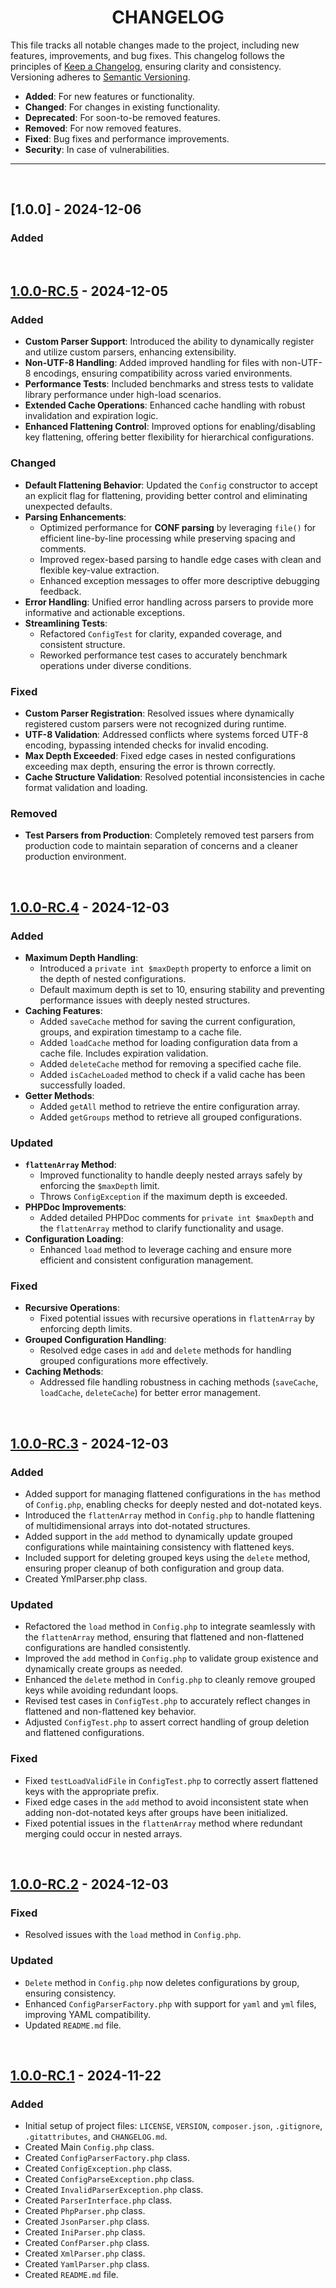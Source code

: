 <h1 align="center" id="top">
    <b>CHANGELOG</b>
</h1>

This file tracks all notable changes made to the project, including new features, improvements, and bug fixes. This changelog follows the principles of [Keep a Changelog](https://keepachangelog.com/en/1.1.0/), ensuring clarity and consistency. Versioning adheres to [Semantic Versioning](https://semver.org/spec/v2.0.0.html).

- **Added**: For new features or functionality.
- **Changed**: For changes in existing functionality.
- **Deprecated**: For soon-to-be removed features.
- **Removed**: For now removed features.
- **Fixed**: Bug fixes and performance improvements.
- **Security**: In case of vulnerabilities.

---
<!-- 
## [Unreleased]
-->






&nbsp;

<!-- 
# 
----------------------------- -->
## [1.0.0] - 2024-12-06

### Added




&nbsp;

<!-- 
# 
----------------------------- -->
## [1.0.0-RC.5] - 2024-12-05

### Added
- **Custom Parser Support**: Introduced the ability to dynamically register and utilize custom parsers, enhancing extensibility.
- **Non-UTF-8 Handling**: Added improved handling for files with non-UTF-8 encodings, ensuring compatibility across varied environments.
- **Performance Tests**: Included benchmarks and stress tests to validate library performance under high-load scenarios.
- **Extended Cache Operations**: Enhanced cache handling with robust invalidation and expiration logic.
- **Enhanced Flattening Control**: Improved options for enabling/disabling key flattening, offering better flexibility for hierarchical configurations.

### Changed
- **Default Flattening Behavior**: Updated the `Config` constructor to accept an explicit flag for flattening, providing better control and eliminating unexpected defaults.
- **Parsing Enhancements**:
  - Optimized performance for **CONF parsing** by leveraging `file()` for efficient line-by-line processing while preserving spacing and comments.
  - Improved regex-based parsing to handle edge cases with clean and flexible key-value extraction.
  - Enhanced exception messages to offer more descriptive debugging feedback.
- **Error Handling**: Unified error handling across parsers to provide more informative and actionable exceptions.
- **Streamlining Tests**:
  - Refactored `ConfigTest` for clarity, expanded coverage, and consistent structure.
  - Reworked performance test cases to accurately benchmark operations under diverse conditions.

### Fixed
- **Custom Parser Registration**: Resolved issues where dynamically registered custom parsers were not recognized during runtime.
- **UTF-8 Validation**: Addressed conflicts where systems forced UTF-8 encoding, bypassing intended checks for invalid encoding.
- **Max Depth Exceeded**: Fixed edge cases in nested configurations exceeding max depth, ensuring the error is thrown correctly.
- **Cache Structure Validation**: Resolved potential inconsistencies in cache format validation and loading.

### Removed
- **Test Parsers from Production**: Completely removed test parsers from production code to maintain separation of concerns and a cleaner production environment.


&nbsp;

<!-- 
# 
----------------------------- -->
## [1.0.0-RC.4] - 2024-12-03
### Added
- **Maximum Depth Handling**:
  - Introduced a `private int $maxDepth` property to enforce a limit on the depth of nested configurations.
  - Default maximum depth is set to 10, ensuring stability and preventing performance issues with deeply nested structures.
- **Caching Features**:
  - Added `saveCache` method for saving the current configuration, groups, and expiration timestamp to a cache file.
  - Added `loadCache` method for loading configuration data from a cache file. Includes expiration validation.
  - Added `deleteCache` method for removing a specified cache file.
  - Added `isCacheLoaded` method to check if a valid cache has been successfully loaded.
- **Getter Methods**:
  - Added `getAll` method to retrieve the entire configuration array.
  - Added `getGroups` method to retrieve all grouped configurations.

### Updated
- **`flattenArray` Method**:
  - Improved functionality to handle deeply nested arrays safely by enforcing the `$maxDepth` limit.
  - Throws `ConfigException` if the maximum depth is exceeded.
- **PHPDoc Improvements**:
  - Added detailed PHPDoc comments for `private int $maxDepth` and the `flattenArray` method to clarify functionality and usage.
- **Configuration Loading**:
  - Enhanced `load` method to leverage caching and ensure more efficient and consistent configuration management.

### Fixed
- **Recursive Operations**:
  - Fixed potential issues with recursive operations in `flattenArray` by enforcing depth limits.
- **Grouped Configuration Handling**:
  - Resolved edge cases in `add` and `delete` methods for handling grouped configurations more effectively.
- **Caching Methods**:
  - Addressed file handling robustness in caching methods (`saveCache`, `loadCache`, `deleteCache`) for better error management.


&nbsp;

<!-- 
# 
----------------------------- -->
## [1.0.0-RC.3] - 2024-12-03

### Added
- Added support for managing flattened configurations in the `has` method of `Config.php`, enabling checks for deeply nested and dot-notated keys.
- Introduced the `flattenArray` method in `Config.php` to handle flattening of multidimensional arrays into dot-notated structures.
- Added support in the `add` method to dynamically update grouped configurations while maintaining consistency with flattened keys.
- Included support for deleting grouped keys using the `delete` method, ensuring proper cleanup of both configuration and group data.
- Created YmlParser.php class.

### Updated
- Refactored the `load` method in `Config.php` to integrate seamlessly with the `flattenArray` method, ensuring that flattened and non-flattened configurations are handled consistently.
- Improved the `add` method in `Config.php` to validate group existence and dynamically create groups as needed.
- Enhanced the `delete` method in `Config.php` to cleanly remove grouped keys while avoiding redundant loops.
- Revised test cases in `ConfigTest.php` to accurately reflect changes in flattened and non-flattened key behavior.
- Adjusted `ConfigTest.php` to assert correct handling of group deletion and flattened configurations.

### Fixed
- Fixed `testLoadValidFile` in `ConfigTest.php` to correctly assert flattened keys with the appropriate prefix.
- Fixed edge cases in the `add` method to avoid inconsistent state when adding non-dot-notated keys after groups have been initialized.
- Fixed potential issues in the `flattenArray` method where redundant merging could occur in nested arrays.

&nbsp;

<!-- 
# 
----------------------------- -->
## [1.0.0-RC.2] - 2024-12-03

### Fixed
- Resolved issues with the `load` method in `Config.php`.

### Updated
- `Delete` method in `Config.php` now deletes configurations by group, ensuring consistency.
- Enhanced `ConfigParserFactory.php` with support for `yaml` and `yml` files, improving YAML compatibility.
- Updated `README.md` file.

&nbsp;

<!-- 
# 
----------------------------- -->
## [1.0.0-RC.1] - 2024-11-22

### Added
- Initial setup of project files: `LICENSE`, `VERSION`, `composer.json`, `.gitignore`, `.gitattributes`, and `CHANGELOG.md`.
- Created Main `Config.php` class.
- Created `ConfigParserFactory.php` class.
- Created `ConfigException.php` class.
- Created `ConfigParseException.php` class.
- Created `InvalidParserException.php` class.
- Created `ParserInterface.php` class.
- Created `PhpParser.php` class.
- Created `JsonParser.php` class.
- Created `IniParser.php` class.
- Created `ConfParser.php` class.
- Created `XmlParser.php` class.
- Created `YamlParser.php` class.
- Created `README.md` file.

<!-- 
# UNRELEASED
----------------------------- -->
[unreleased]: https://github.com/jamesgober/Config/compare/v1.0.0-RC.4...HEAD
<!-- 
# VERSIONS
----------------------------- -->

<!-- 
# PRE-RELEASE
----------------------------- -->

[1.0.0-RC.5]: https://github.com/jamesgober/Config/compare/v1.0.0-RC.4...v1.0.0-RC.5
[1.0.0-RC.4]: https://github.com/jamesgober/Config/compare/v1.0.0-RC3...v1.0.0-RC.4
[1.0.0-RC.3]: https://github.com/jamesgober/Config/compare/v1.0.0-RC.2...v1.0.0-RC3
[1.0.0-RC.2]: https://github.com/jamesgober/Config/compare/v1.0.0-Rc.1...v1.0.0-RC.2
[1.0.0-RC.1]: https://github.com/jamesgober/Config/releases/tag/v1.0.0-RC.1